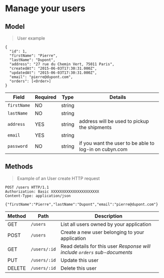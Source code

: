 # Manage your users

## Model

> User example

```
{
  "id": 1,
  "firstName": "Pierre",
  "lastName": "Dupont",
  "address": "27 rue du Chemin Vert, 75011 Paris",
  "createdAt": "2015-06-03T17:30:31.000Z",
  "updatedAt": "2015-06-03T17:30:31.000Z",
  "email": "pierre@dupont.com",
  "orders": [<Order>]
}
```

Field | Required | Type | Details
----- | ---- | ---- | -----------
`firstName` | NO | string | 
`lastName` | NO | string | 
`address` | YES | string | address will be used to pickup the shipments
`email` | YES | string | 
`password` | NO | string | if you want the user to be able to log-in on cubyn.com

## Methods 

> Example of an User create HTTP request

```
POST /users HTTP/1.1
Authorization: Basic XXXXXXXXXXXXXXXXXXXXXX
Content-Type: application/json

{"firstName":"Pierre","lastName":"Dupont","email":"pierre@dupont.com"}
```

Method | Path | Description
------ | ---- | -----------
GET     | `/users`     | List all users owned by your application
POST    | `/users`     | Create a new user belonging to your application
GET     | `/users/:id` | Read details for this user _Response will include `orders` sub-documents_
PUT     | `/users/:id` | Update this user
DELETE  | `/users/:id` | Delete this user